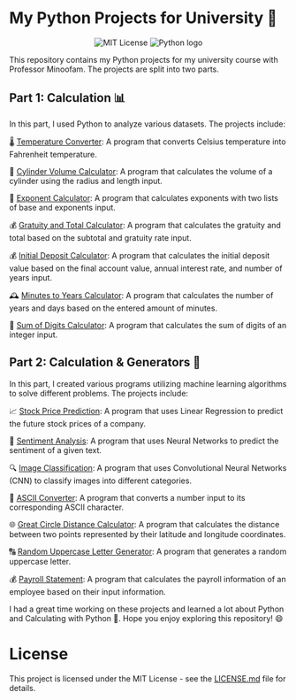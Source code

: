 # My Python Projects for University 🐍
<p align="center"> <img src="https://img.shields.io/badge/license-MIT-blue.svg?style=flat-square" alt="MIT License"> <img src="https://img.shields.io/badge/-Python-306998?style=flat-square&logo=Python&logoColor=FFD43B" alt="Python logo"></p>
This repository contains my Python projects for my university course with Professor Minoofam. The projects are split into two parts.

## Part 1: Calculation 📊
In this part, I used Python to analyze various datasets. The projects include:

🌡️ [Temperature Converter](Part1%20👁%EF%B8%8F/temperature_converter.py): A program that converts Celsius temperature into Fahrenheit temperature.

📏 [Cylinder Volume Calculator](Part1%20👁%EF%B8%8F/cylinder_volume_calculator.py): A program that calculates the volume of a cylinder using the radius and length input.

🔢 [Exponent Calculator](Part1%20👁%EF%B8%8F/exponent_calculator.py): A program that calculates exponents with two lists of base and exponents input.

💰 [Gratuity and Total Calculator](Part1%20👁%EF%B8%8F/gratuity_total_calculator.py): A program that calculates the gratuity and total based on the subtotal and gratuity rate input.

💰 [Initial Deposit Calculator](Part1%20👁%EF%B8%8F/initial_deposit_calculator.py): A program that calculates the initial deposit value based on the final account value, annual interest rate, and number of years input.

🕰️ [Minutes to Years Calculator](Part1%20👁%EF%B8%8F/minutes_to_years_calculator.py): A program that calculates the number of years and days based on the entered amount of minutes.

🔢 [Sum of Digits Calculator](Part1%20👁%EF%B8%8F/sum_of_digits_calculator.py): A program that calculates the sum of digits of an integer input.


## Part 2: Calculation & Generators 🤖
In this part, I created various programs utilizing machine learning algorithms to solve different problems. The projects include:

📈 [Stock Price Prediction](Part2%20👀/stock_price_prediction.py): A program that uses Linear Regression to predict the future stock prices of a company.

🧠 [Sentiment Analysis](Part2%20👀/sentiment_analysis.py): A program that uses Neural Networks to predict the sentiment of a given text.

🔍 [Image Classification](Part2%20👀/image_classification.py): A program that uses Convolutional Neural Networks (CNN) to classify images into different categories.

🔢 [ASCII Converter](Part2%20👀/ascii_converter.py): A program that converts a number input to its corresponding ASCII character.

🌐 [Great Circle Distance Calculator](Part2%20👀/great_circle_distance_calculator.py): A program that calculates the distance between two points represented by their latitude and longitude coordinates.

🔠 [Random Uppercase Letter Generator](Part2%20👀/random_uppercase_letter_generator.py): A program that generates a random uppercase letter.

💰 [Payroll Statement](Part2%20👀/payroll_statement.py): A program that calculates the payroll information of an employee based on their input information.

I had a great time working on these projects and learned a lot about Python and Calculating with Python 🐍. Hope you enjoy exploring this repository! 😄

# License
This project is licensed under the MIT License - see the [LICENSE.md](/LICENSE) file for details.

